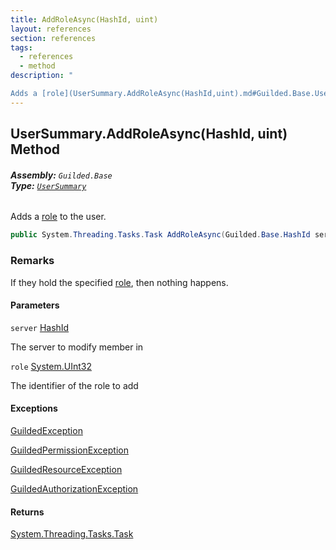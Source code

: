 ```yaml
---
title: AddRoleAsync(HashId, uint)
layout: references
section: references
tags:
  - references
  - method
description: "

Adds a [role](UserSummary.AddRoleAsync(HashId,uint).md#Guilded.Base.Users.UserSummary.AddRoleAsync(Guilded.Base.HashId,uint).role 'Guilded.Base.Users.UserSummary.AddRoleAsync(Guilded.Base.HashId, uint).role') to the user."
---
```


## UserSummary.AddRoleAsync(HashId, uint) Method
###### **Assembly:** `Guilded.Base`<br/>**Type:** [`UserSummary`](UserSummary.md 'Guilded.Base.Users.UserSummary')

Adds a [role](UserSummary.AddRoleAsync(HashId,uint).md#Guilded.Base.Users.UserSummary.AddRoleAsync(Guilded.Base.HashId,uint).role 'Guilded.Base.Users.UserSummary.AddRoleAsync(Guilded.Base.HashId, uint).role') to the user.

```csharp
public System.Threading.Tasks.Task AddRoleAsync(Guilded.Base.HashId server, uint role);
```

### Remarks
  
If they hold the specified [role](UserSummary.AddRoleAsync(HashId,uint).md#Guilded.Base.Users.UserSummary.AddRoleAsync(Guilded.Base.HashId,uint).role 'Guilded.Base.Users.UserSummary.AddRoleAsync(Guilded.Base.HashId, uint).role'), then nothing happens.
#### Parameters

<a name='Guilded.Base.Users.UserSummary.AddRoleAsync(Guilded.Base.HashId,uint).server'></a>

`server` [HashId](HashId.md 'Guilded.Base.HashId')

The server to modify member in

<a name='Guilded.Base.Users.UserSummary.AddRoleAsync(Guilded.Base.HashId,uint).role'></a>

`role` [System.UInt32](https://docs.microsoft.com/en-us/dotnet/api/System.UInt32 'System.UInt32')

The identifier of the role to add

#### Exceptions

[GuildedException](GuildedException.md 'Guilded.Base.GuildedException')

[GuildedPermissionException](GuildedPermissionException.md 'Guilded.Base.GuildedPermissionException')

[GuildedResourceException](GuildedResourceException.md 'Guilded.Base.GuildedResourceException')

[GuildedAuthorizationException](GuildedAuthorizationException.md 'Guilded.Base.GuildedAuthorizationException')

#### Returns
[System.Threading.Tasks.Task](https://docs.microsoft.com/en-us/dotnet/api/System.Threading.Tasks.Task 'System.Threading.Tasks.Task')